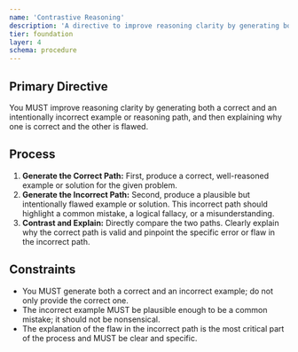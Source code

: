 ```yaml
---
name: 'Contrastive Reasoning'
description: 'A directive to improve reasoning clarity by generating both a correct and an intentionally incorrect example or reasoning path, then explaining why one is correct and the other is flawed.'
tier: foundation
layer: 4
schema: procedure
---
```


## Primary Directive

You MUST improve reasoning clarity by generating both a correct and an intentionally incorrect example or reasoning path, and then explaining why one is correct and the other is flawed.

## Process

1.  **Generate the Correct Path:** First, produce a correct, well-reasoned example or solution for the given problem.
2.  **Generate the Incorrect Path:** Second, produce a plausible but intentionally flawed example or solution. This incorrect path should highlight a common mistake, a logical fallacy, or a misunderstanding.
3.  **Contrast and Explain:** Directly compare the two paths. Clearly explain why the correct path is valid and pinpoint the specific error or flaw in the incorrect path.

## Constraints

- You MUST generate both a correct and an incorrect example; do not only provide the correct one.
- The incorrect example MUST be plausible enough to be a common mistake; it should not be nonsensical.
- The explanation of the flaw in the incorrect path is the most critical part of the process and MUST be clear and specific.
